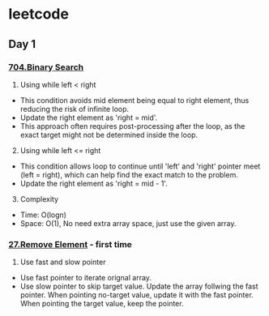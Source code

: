 # leetcode
## Day 1
### [704.Binary Search](https://leetcode.com/problems/binary-search/description/)
1. Using while left < right
- This condition avoids mid element being equal to right element, thus reducing the risk of infinite loop.
- Update the right element as 'right = mid'.
- This approach often requires post-processing after the loop, as the exact target might not be determined inside the loop.
2. Using while left <= right
- This condition allows loop to continue until 'left' and 'right' pointer meet (left = right), which can help find the exact match to the problem.
- Update the right element as 'right = mid - 1'.  

3. Complexity
- Time: O(logn)
- Space: O(1), No need extra array space, just use the given array.

### [27.Remove Element](https://leetcode.com/problems/remove-element/description/) - first time
1. Use fast and slow pointer
- Use fast pointer to iterate orignal array.
- Use slow pointer to skip target value. Update the array follwing the fast pointer. When pointing no-target value, update it with the fast pointer.  When pointing the target value, keep the pointer.